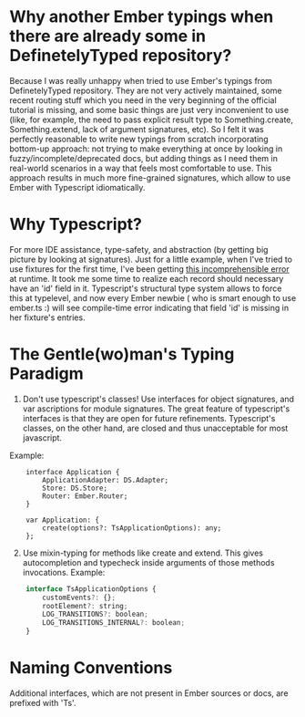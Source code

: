 # Why another Ember typings when there are already some in DefinetelyTyped repository?

Because I was really unhappy when tried to use Ember's typings from DefinetelyTyped repository.
They are not very actively maintained, some recent routing stuff which you need in the very beginning of
the official tutorial is missing, and some basic things are just very inconvenient to use (like,
for example, the need to pass explicit result type to Something.create, Something.extend,
lack of argument signatures, etc). So I felt it was perfectly reasonable to write new typings from scratch incorporating
bottom-up approach: not trying to make everything at once by looking in fuzzy/incomplete/deprecated docs,
but adding things as I need them in real-world scenarios in a way that feels most comfortable to use.
This approach results in much more fine-grained signatures, which allow to use Ember with Typescript idiomatically.

# Why Typescript?

For more IDE assistance, type-safety, and abstraction (by getting big picture by looking at signatures).
Just for a little example, when I've tried to use fixtures for the first time,
I've been getting [this incomprehensible error](http://pastebin.com/pcYXGtxy) at runtime. It took me some time
to realize each record should necessary have an 'id' field in it.
Typescript's structural type system allows to force this at typelevel,
and now every Ember newbie ( who is smart enough to use ember.ts :) will see
compile-time error indicating that field 'id' is missing in her fixture's entries.

# The Gentle(wo)man's Typing Paradigm

1. Don't use typescript's classes! Use interfaces for object signatures, and var ascriptions for module signatures.
The great feature of typescript's interfaces is that they are open for future refinements. Typescript's classes,
on the other hand, are closed and thus unacceptable for most javascript.

Example:

```
    interface Application {
        ApplicationAdapter: DS.Adapter;
        Store: DS.Store;
        Router: Ember.Router;
    }

    var Application: {
        create(options?: TsApplicationOptions): any;
    };
```

2. Use mixin-typing for methods like create and extend.
This gives autocompletion and typecheck inside arguments of those methods invocations.
Example:

```javascript
    interface TsApplicationOptions {
        customEvents?: {};
        rootElement?: string;
        LOG_TRANSITIONS?: boolean;
        LOG_TRANSITIONS_INTERNAL?: boolean;
    }
```
<!--
3. Mimic this-typing which is not yet present in Typescript by using contextually typed function expressions (4.9.3)
with interfaces which have exactly one call signature and any number of optional fields/methods.


This allows proper typing of callbacks passed to methods which call them on another objects.

```javascript
interface RouterDSL { //...
    route?(name: string, options?: RouterOptions): void;
}

interface ThisRouterDSL extends RouterDSL {
    (...any): any;
}

var Router: {
    map(mapper: ThisRouterDSL): typeof Router;
};

MyApp.Router.map(function () {
    // here, this is typed properly
    this.route('day', { path: '/:date' });
});
```
-->

# Naming Conventions

<!--
This-typing callback's type is prefixed with 'This', for example 'RouterDSL' -> 'ThisRouterDSL'.
-->

Additional interfaces, which are not present in Ember sources or docs, are prefixed with 'Ts'.
